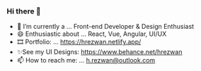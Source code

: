 ### Hi there 👋

- 🔭 I’m currently a ... Front-end Developer & Design Enthusiast
- 😄 Enthusiastic about ... React, Vue, Angular, UI/UX
- 🎞 Portfolio: ... https://hrezwan.netlify.app/
- ✨See my UI Designs: https://www.behance.net/hrezwan
- 📫 How to reach me: ... h.rezwan@outlook.com
